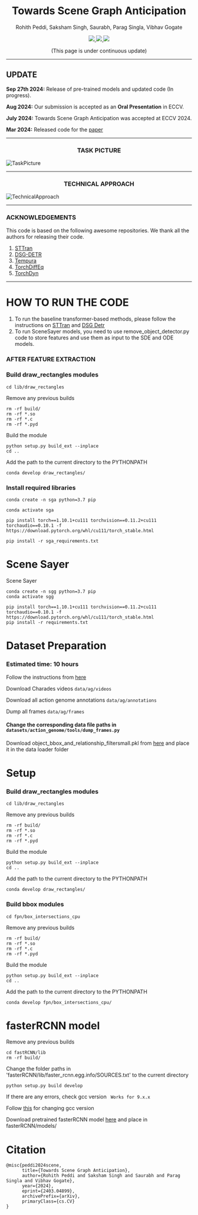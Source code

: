 <h1 align=center>
  Towards Scene Graph Anticipation
</h1>

<p align=center>  
  Rohith Peddi, Saksham Singh, Saurabh, Parag Singla, Vibhav Gogate
</p>

<div align=center>
  <a src="https://img.shields.io/badge/project-website-green" href="">
    <img src="https://img.shields.io/badge/project-website-green">
  </a>
  <a src="https://img.shields.io/badge/paper-arxiv-red" href="https://arxiv.org/pdf/2403.04899v1.pdf">
    <img src="https://img.shields.io/badge/paper-arxiv-red">
  </a>
  <a src="https://img.shields.io/badge/bibtex-citation-blue" href="">
    <img src="https://img.shields.io/badge/bibtex-citation-blue">
  </a> 
</div>

<p align="center">
  (This page is under continuous update)
</p>

----

## UPDATE

**Sep 27th 2024:** Release of pre-trained models and updated code (In progress).

**Aug 2024:** Our submission is accepted as an **Oral Presentation** in ECCV.

**July 2024:** Towards Scene Graph Anticipation was accepted at ECCV 2024.

**Mar 2024:** Released code for the [paper](https://arxiv.org/pdf/2403.04899v1.pdf) 


----

<h3 align=center>
  TASK PICTURE
</h3>



![TaskPicture](https://github.com/rohithpeddi/SceneSayer/assets/23375299/cd5a7092-7b4f-4711-8835-c6a1ff621162)


----

<h3 align=center>
  TECHNICAL APPROACH
</h3>


![TechnicalApproach](https://github.com/rohithpeddi/SceneSayer/assets/23375299/43bda602-a9ab-4846-9501-51e2ba4474ad)


-------
### ACKNOWLEDGEMENTS

This code is based on the following awesome repositories. 
We thank all the authors for releasing their code. 

1. [STTran](https://github.com/yrcong/STTran)
2. [DSG-DETR](https://github.com/Shengyu-Feng/DSG-DETR)
3. [Tempura](https://github.com/sayaknag/unbiasedSGG)
4. [TorchDiffEq](https://github.com/rtqichen/torchdiffeq)
5. [TorchDyn](https://github.com/DiffEqML/torchdyn)


-------

# HOW TO RUN THE CODE

1. To run the baseline transformer-based methods, please follow the instructions on [STTran](https://github.com/yrcong/STTran) and [DSG Detr](https://github.com/Shengyu-Feng/DSG-DETR)
2. To run SceneSayer models, you need to use remove_object_detector.py code to store features and use them as input to the SDE and ODE models.


### AFTER FEATURE EXTRACTION

### Build draw_rectangles modules

```
cd lib/draw_rectangles
```
Remove any previous builds
```
rm -rf build/
rm -rf *.so
rm -rf *.c
rm -rf *.pyd
```
Build the module
```
python setup.py build_ext --inplace
cd ..
```
Add the path to the current directory to the PYTHONPATH

```
conda develop draw_rectangles/
```

### Install required libraries

```
conda create -n sga python=3.7 pip
```
```
conda activate sga
```
```
pip install torch==1.10.1+cu111 torchvision==0.11.2+cu111 torchaudio==0.10.1 -f https://download.pytorch.org/whl/cu111/torch_stable.html
```
```
pip install -r sga_requirements.txt
```



# Scene Sayer
Scene Sayer

```
conda create -n sgg python=3.7 pip
conda activate sgg

pip install torch==1.10.1+cu111 torchvision==0.11.2+cu111 torchaudio==0.10.1 -f https://download.pytorch.org/whl/cu111/torch_stable.html
pip install -r requirements.txt
```


# Dataset Preparation 

### Estimated time: 10 hours

Follow the instructions from [here](https://github.com/JingweiJ/ActionGenome)

Download Charades videos ```data/ag/videos```

Download all action genome annotations ```data/ag/annotations```

Dump all frames ```data/ag/frames```

#### Change the corresponding data file paths in ```datasets/action_genome/tools/dump_frames.py```


Download object_bbox_and_relationship_filtersmall.pkl from [here](https://drive.google.com/file/d/19BkAwjCw5ByyGyZjFo174Oc3Ud56fkaT/view)
and place it in the data loader folder

# Setup

### Build draw_rectangles modules

```
cd lib/draw_rectangles
```
Remove any previous builds
```
rm -rf build/
rm -rf *.so
rm -rf *.c
rm -rf *.pyd
```
Build the module
```
python setup.py build_ext --inplace
cd ..
```
Add the path to the current directory to the PYTHONPATH

```
conda develop draw_rectangles/
```

### Build bbox modules

```
cd fpn/box_intersections_cpu
```
Remove any previous builds
```
rm -rf build/
rm -rf *.so
rm -rf *.c
rm -rf *.pyd
```
Build the module
```
python setup.py build_ext --inplace
cd ..
```
Add the path to the current directory to the PYTHONPATH

```
conda develop fpn/box_intersections_cpu/
```

# fasterRCNN model

Remove any previous builds

``` 
cd fastRCNN/lib
rm -rf build/
```

Change the folder paths in 'fasterRCNN/lib/faster_rcnn.egg.info/SOURCES.txt' to the current directory

```
python setup.py build develop
```

If there are any errors, check gcc version ``` Works for 9.x.x```


Follow [this](https://www.youtube.com/watch?v=aai42Qp6L28) for changing gcc version


Download pretrained fasterRCNN model [here]() and place in fasterRCNN/models/



# Citation

```
@misc{peddi2024scene,
      title={Towards Scene Graph Anticipation}, 
      author={Rohith Peddi and Saksham Singh and Saurabh and Parag Singla and Vibhav Gogate},
      year={2024},
      eprint={2403.04899},
      archivePrefix={arXiv},
      primaryClass={cs.CV}
}
```




